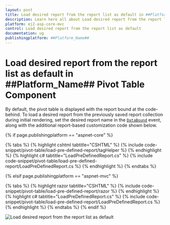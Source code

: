 ```yaml
---
layout: post
title: Load desired report from the report list as default in ##Platform_Name## Pivot Table Component
description: Learn here all about Load desired report from the report list as default in Syncfusion ##Platform_Name## Pivot Table component of Syncfusion Essential JS 2 and more.
platform: ej2-asp-core-mvc
control: Load desired report from the report list as default 
documentation: ug
publishingplatform: ##Platform_Name##
---
```


<!-- markdownlint-disable MD009 -->
# Load desired report from the report list as default in ##Platform_Name## Pivot Table Component

By default, the pivot table is displayed with the report bound at the code-behind. To load a desired report from the previously saved report collection during initial rendering, set the desired report name in the [`DataBound`](https://help.syncfusion.com/cr/aspnetmvc-js2/Syncfusion.EJ2.PivotView.PivotView.html#Syncfusion_EJ2_PivotView_PivotView_DataBound) event, along with the additional report-based customization code shown below.

{% if page.publishingplatform == "aspnet-core" %}

{% tabs %}
{% highlight cshtml tabtitle="CSHTML" %}
{% include code-snippet/pivot-table/load-pre-defined-report/tagHelper %}
{% endhighlight %}
{% highlight c# tabtitle="LoadPreDefinedReport.cs" %}
{% include code-snippet/pivot-table/load-pre-defined-report/LoadPreDefinedReport.cs %}
{% endhighlight %}
{% endtabs %}

{% elsif page.publishingplatform == "aspnet-mvc" %}

{% tabs %}
{% highlight razor tabtitle="CSHTML" %}
{% include code-snippet/pivot-table/load-pre-defined-report/razor %}
{% endhighlight %}
{% highlight c# tabtitle="LoadPreDefinedReport.cs" %}
{% include code-snippet/pivot-table/load-pre-defined-report/LoadPreDefinedReport.cs %}
{% endhighlight %}
{% endtabs %}
{% endif %}

![Load desired report from the report list as default](../images/load-pre-defined-report.png)